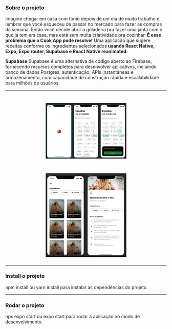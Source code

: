 ### Sobre o projeto

Imagine chegar em casa com fome depois de um dia de muito trabalho e lembrar que você esqueceu de passar no mercado para fazer as compras da semana. Então você decide abrir a geladeira pra fazer uma janta com o que já tem em casa, mas está sem muita criatividade pra cozinhar.
**É esse problema que o Cook App pode resolve!** Uma aplicação que sugere receitas conforme os ingredientes selecionados **usando React Native, Expo, Expo router, Supabase e React Native reanimated**.

**Supabase** Supabase é uma alternativa de código aberto ao Firebase, fornecendo recursos completos para desenvolver aplicativos, incluindo banco de dados Postgres, autenticação, APIs instantâneas e armazenamento, com capacidade de construção rápida e escalabilidade para milhões de usuários. 

---

<h1 align="center">
  <img width="50%" alt="Banner" title="Projeto 1" src="./src/assets/projeto-1.jpg" />
</h1>

<h1 align="center">
  <img width="50%" alt="Banner" title="Projeto 2" src="./src/assets/projeto-2.jpg" />
</h1>

---

### Install o projeto

npm install ou yarn install para instalar as dependências do projeto.

---

### Rodar o projeto

npx expo start ou expo start  para rodar a aplicação no modo de desenvolvimento.
